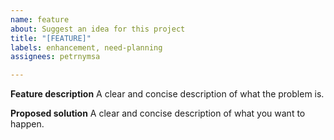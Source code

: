 ```yaml
---
name: feature
about: Suggest an idea for this project
title: "[FEATURE]"
labels: enhancement, need-planning
assignees: petrnymsa

---
```


**Feature description**
A clear and concise description of what the problem is.

**Proposed solution**
A clear and concise description of what you want to happen.
